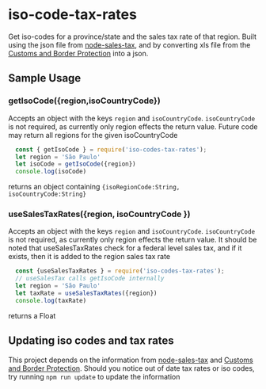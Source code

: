 # iso-code-tax-rates
Get iso-codes for a province/state and the sales tax rate of that region. Built using the json file from [node-sales-tax](https://github.com/valeriansaliou/node-sales-tax), and by converting xls file from the [Customs and Border Protection](https://www.cbp.gov/document/guidance/international-stateprovince-codes) into a json.

## Sample Usage
### getIsoCode({region,isoCountryCode})
  Accepts an object with the keys `region` and `isoCountryCode`. `isoCountryCode` is not required, as currently only region effects the return value. Future code may return all regions for the given isoCountryCode
```js
  const { getIsoCode } = require('iso-codes-tax-rates');
  let region = 'São Paulo'
  let isoCode = getIsoCode({region})
  console.log(isoCode)
 ```
 returns an object containing `{isoRegionCode:String, isoCountryCode:String}`
### useSalesTaxRates({region, isoCountryCode })
  Accepts an object with the keys `region` and `isoCountryCode`. `isoCountryCode` is not required, as currently only region effects the return value. It should be noted that useSalesTaxRates check for a federal level sales tax, and if it exists, then it is added to the region sales tax rate
```js
  const {useSalesTaxRates } = require('iso-codes-tax-rates');
  // useSalesTax calls getIsoCode internally
  let region = 'São Paulo'
  let taxRate = useSalesTaxRates({region})
  console.log(taxRate)
 ```
 returns a Float
 
## Updating iso codes and tax rates
This project depends on the information from [node-sales-tax](https://github.com/valeriansaliou/node-sales-tax) and  [Customs and Border Protection](https://www.cbp.gov/document/guidance/international-stateprovince-codes). Should you notice out of date tax rates or iso codes, try running `npm run update` to update the information
